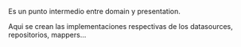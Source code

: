 Es un punto intermedio entre domain y presentation.

Aqui se crean las implementaciones respectivas de los datasources, repositorios, mappers...
